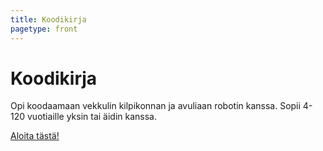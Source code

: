 ```yaml
--- 
title: Koodikirja
pagetype: front
---
```


# Koodikirja

<div id="cover">
  <div id="cover-text">
  <p>Opi koodaamaan vekkulin kilpikonnan ja avuliaan robotin kanssa. Sopii 4-120 vuotiaille yksin tai äidin kanssa.</p>
  <a href="/luku1/">Aloita tästä!</a>
  
  </div>
</div>
<div id="sponsors">
</div>
